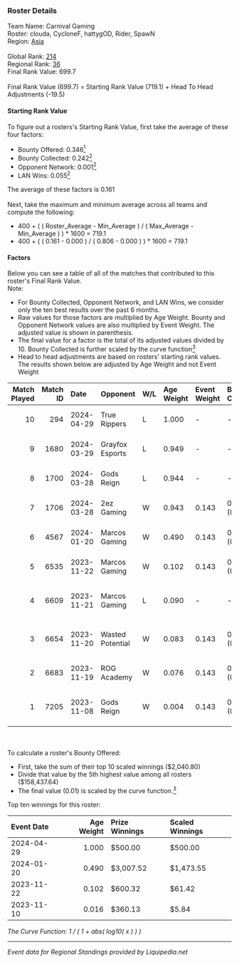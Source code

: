 ### Roster Details<br />
Team Name: Carnival Gaming<br />
Roster: clouda, CycloneF, hattygOD, Rider, SpawN<br />
Region: [Asia]( ../standings_asia.md)<br />
<br />
Global Rank: [214](../standings_global.md)<br />
Regional Rank: [36]( ../standings_asia.md)<br />
Final Rank Value:  699.7<br />
<br />
Final Rank Value (699.7) = Starting Rank Value (719.1) + Head To Head Adjustments (-19.5)<br />

#### Starting Rank Value<br />
To figure out a rosters's Starting Rank Value, first take the average of these four factors:<br />
- Bounty Offered: 0.346[<sup>1</sup>](#table2)
- Bounty Collected: 0.242[<sup>2</sup>](#table1)
- Opponent Network: 0.001[<sup>2</sup>](#table1)
- LAN Wins: 0.055[<sup>2</sup>](#table1)

The average of these factors is 0.161<br />
<br />
Next, take the maximum and minimum average across all teams and compute the following:<br />
- 400 + ( ( Roster_Average - Min_Average ) / ( Max_Average - Min_Average ) ) * 1600 = 719.1
- 400 + ( ( 0.161 - 0.000 ) / ( 0.806 - 0.000 ) ) * 1600 = 719.1


#### Factors<br />
Below you can see a table of all of the matches that contributed to this roster's Final Rank Value.<br />
Note:<br />

- For Bounty Collected, Opponent Network, and LAN Wins, we consider only the ten best results over the past 6 months.
- Raw values for those factors are multiplied by Age Weight. Bounty and Opponent Network values are also multiplied by Event Weight. The adjusted value is shown in parenthesis.
- The final value for a factor is the total of its adjusted values divided by 10. Bounty Collected is further scaled by the curve function[<sup>3</sup>](#curveFunction)
- Head to head adjustments are based on rosters' starting rank values. The results shown below are adjusted by Age Weight and not Event Weight
<span id="table1"></span><br />


| Match Played | Match ID | Date       | Opponent         | W/L | Age Weight | Event Weight | Bounty Collected | Opponent Network | LAN Wins      | H2H Adj. | Roster                                                |
| -: | -: | :- | :- | :- | :- | :- | :- | :- | :- | -: | :- |
|           10 |      294 | 2024-04-29 | True Rippers     | L   | 1.000      | -            | -                | -                | -             |   -10.14 | clouda, CycloneF, hattygOD, Rider, SpawN              |
|            9 |     1680 | 2024-03-29 | Grayfox Esports  | L   | 0.949      | -            | -                | -                | -             |   -16.94 | clouda, EmbeR, hattygOD, Rider, SpawN                 |
|            8 |     1700 | 2024-03-28 | Gods Reign       | L   | 0.944      | -            | -                | -                | -             |    -8.63 | clouda, EmbeR, hattygOD, Rider, SpawN                 |
|            7 |     1706 | 2024-03-28 | 2ez Gaming       | W   | 0.943      | 0.143        | 0.000 (0.000)    | 0.000 (0.000)    | false (0.000) |     3.94 | clouda, EmbeR, hattygOD, Rider, SpawN                 |
|            6 |     4567 | 2024-01-20 | Marcos Gaming    | W   | 0.490      | 0.143        | 0.086 (0.006)    | 0.087 (0.006)    | true (0.490)  |     9.80 | Bhavi, ELV1S, EmbeR, R2B2, reV3nnnn                   |
|            5 |     6535 | 2023-11-22 | Marcos Gaming    | W   | 0.102      | 0.143        | 0.086 (0.001)    | 0.087 (0.001)    | false (0.000) |     2.07 | Bhavi, Elvis, EmbeR, R2B2, reV3nnnn                   |
|            4 |     6609 | 2023-11-21 | Marcos Gaming    | L   | 0.090      | -            | -                | -                | -             |    -1.01 | Benzene, Catastr0phE, hattygOD, Rider, SpawN          |
|            3 |     6654 | 2023-11-20 | Wasted Potential | W   | 0.083      | 0.143        | 0.000 (0.000)    | 0.012 (0.000)    | false (0.000) |     0.81 | 3vilpr1nc3, HeadshotSpeciaL, lynX, Owned, YellowFlash |
|            2 |     6683 | 2023-11-19 | ROG Academy      | W   | 0.076      | 0.143        | 0.000 (0.000)    | 0.002 (0.000)    | false (0.000) |     0.55 | arakyn, BrOCK, SeeK, Smoakkk, vrenyy                  |
|            1 |     7205 | 2023-11-08 | Gods Reign       | W   | 0.004      | 0.143        | 0.174 (0.000)    | 0.479 (0.000)    | false (0.000) |     0.09 | Benzene, hattygOD, N1kace, Rider, SpawN               |

<br />
<span id="table2"></span><br />
To calculate a roster's Bounty Offered:<br />

- First, take the sum of their top 10 scaled winnings ($2,040.80)
- Divide that value by the 5th highest value among all rosters ($158,437.64)
- The final value (0.01) is scaled by the curve function.[<sup>3</sup>](#curveFunction)

Top ten winnings for this roster:<br />

| Event Date | Age Weight | Prize Winnings | Scaled Winnings |
| :- | -: | :- | :- |
| 2024-04-29 |      1.000 | $500.00        | $500.00         |
| 2024-01-20 |      0.490 | $3,007.52      | $1,473.55       |
| 2023-11-22 |      0.102 | $600.32        | $61.42          |
| 2023-11-10 |      0.016 | $360.13        | $5.84           |


<span id="curveFunction"></span>_The Curve Function: 1 / ( 1 + abs( log10( x ) ) )_<br />

---
_Event data for Regional Standings provided by Liquipedia.net_<br />
